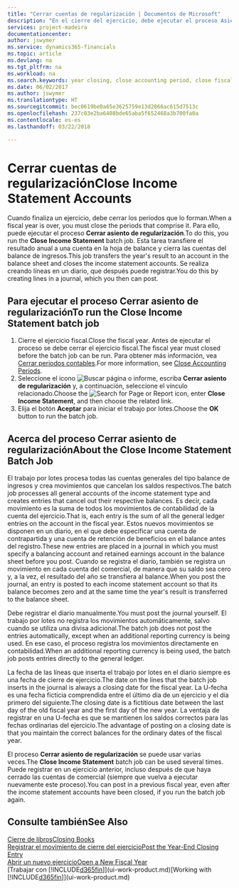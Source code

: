 ```yaml
---
title: "Cerrar cuentas de regularización | Documentos de Microsoft"
description: "En el cierre del ejercicio, debe ejecutar el proceso Asiento regularización para cerrar los periodos contables que componen el ejercicio fiscal."
services: project-madeira
documentationcenter: 
author: jswymer
ms.service: dynamics365-financials
ms.topic: article
ms.devlang: na
ms.tgt_pltfrm: na
ms.workload: na
ms.search.keywords: year closing, close accounting period, close fiscal year, bank account detailed trial balance
ms.date: 06/02/2017
ms.author: jswymer
ms.translationtype: HT
ms.sourcegitcommit: bec0619be0a65e3625759e13d2866ac615d7513c
ms.openlocfilehash: 237c03e2ba6408bde65aba5f652468a3b700fa0a
ms.contentlocale: es-es
ms.lasthandoff: 03/22/2018

---
```

# <a name="close-income-statement-accounts"></a><span data-ttu-id="630f8-103">Cerrar cuentas de regularización</span><span class="sxs-lookup"><span data-stu-id="630f8-103">Close Income Statement Accounts</span></span>
<span data-ttu-id="630f8-104">Cuando finaliza un ejercicio, debe cerrar los periodos que lo forman.</span><span class="sxs-lookup"><span data-stu-id="630f8-104">When a fiscal year is over, you must close the periods that comprise it.</span></span> <span data-ttu-id="630f8-105">Para ello, puede ejecutar el proceso **Cerrar asiento de regularización**.</span><span class="sxs-lookup"><span data-stu-id="630f8-105">To do this, you run the **Close Income Statement** batch job.</span></span> <span data-ttu-id="630f8-106">Esta tarea transfiere el resultado anual a una cuenta en la hoja de balance y cierra las cuentas del balance de ingresos.</span><span class="sxs-lookup"><span data-stu-id="630f8-106">This job transfers the year's result to an account in the balance sheet and closes the income statement accounts.</span></span> <span data-ttu-id="630f8-107">Se realiza creando líneas en un diario, que después puede registrar.</span><span class="sxs-lookup"><span data-stu-id="630f8-107">You do this by creating lines in a journal, which you then can post.</span></span>

## <a name="to-run-the-close-income-statement-batch-job"></a><span data-ttu-id="630f8-108">Para ejecutar el proceso Cerrar asiento de regularización</span><span class="sxs-lookup"><span data-stu-id="630f8-108">To run the Close Income Statement batch job</span></span>
1. <span data-ttu-id="630f8-109">Cierre el ejercicio fiscal.</span><span class="sxs-lookup"><span data-stu-id="630f8-109">Close the fiscal year.</span></span> <span data-ttu-id="630f8-110">Antes de ejecutar el proceso se debe cerrar el ejercicio fiscal.</span><span class="sxs-lookup"><span data-stu-id="630f8-110">The fiscal year must closed before the batch job can be run.</span></span> <span data-ttu-id="630f8-111">Para obtener más información, vea [Cerrar periodos contables](year-close-account-periods.md).</span><span class="sxs-lookup"><span data-stu-id="630f8-111">For more information, see [Close Accounting Periods](year-close-account-periods.md).</span></span>
2. <span data-ttu-id="630f8-112">Seleccione el icono ![Buscar página o informe](media/ui-search/search_small.png "icono Buscar página o informe"), escriba **Cerrar asiento de regularización** y, a continuación, seleccione el vínculo relacionado.</span><span class="sxs-lookup"><span data-stu-id="630f8-112">Choose the ![Search for Page or Report](media/ui-search/search_small.png "Search for Page or Report icon") icon, enter **Close Income Statement**, and then choose the related link.</span></span>
3. <span data-ttu-id="630f8-113">Elija el botón **Aceptar** para iniciar el trabajo por lotes.</span><span class="sxs-lookup"><span data-stu-id="630f8-113">Choose the **OK** button to run the batch job.</span></span>

## <a name="about-the-close-income-statement-batch-job"></a><span data-ttu-id="630f8-114">Acerca del proceso Cerrar asiento de regularización</span><span class="sxs-lookup"><span data-stu-id="630f8-114">About the Close Income Statement Batch Job</span></span>
<span data-ttu-id="630f8-115">El trabajo por lotes procesa todas las cuentas generales del tipo balance de ingresos y crea movimientos que cancelan los saldos respectivos.</span><span class="sxs-lookup"><span data-stu-id="630f8-115">The batch job processes all general accounts of the income statement type and creates entries that cancel out their respective balances.</span></span> <span data-ttu-id="630f8-116">Es decir, cada movimiento es la suma de todos los movimientos de contabilidad de la cuenta del ejercicio.</span><span class="sxs-lookup"><span data-stu-id="630f8-116">That is, each entry is the sum of all the general ledger entries on the account in the fiscal year.</span></span> <span data-ttu-id="630f8-117">Estos nuevos movimientos se disponen en un diario, en el que debe especificar una cuenta de contrapartida y una cuenta de retención de beneficios en el balance antes del registro.</span><span class="sxs-lookup"><span data-stu-id="630f8-117">These new entries are placed in a journal in which you must specify a balancing account and retained earnings account in the balance sheet before you post.</span></span> <span data-ttu-id="630f8-118">Cuando se registra el diario, también se registra un movimiento en cada cuenta del comercial, de manera que su saldo sea cero y, a la vez, el resultado del año se transfiera al balance.</span><span class="sxs-lookup"><span data-stu-id="630f8-118">When you post the journal, an entry is posted to each income statement account so that its balance becomes zero and at the same time the year's result is transferred to the balance sheet.</span></span>

<span data-ttu-id="630f8-119">Debe registrar el diario manualmente.</span><span class="sxs-lookup"><span data-stu-id="630f8-119">You must post the journal yourself.</span></span> <span data-ttu-id="630f8-120">El trabajo por lotes no registra los movimientos automáticamente, salvo cuando se utiliza una divisa adicional.</span><span class="sxs-lookup"><span data-stu-id="630f8-120">The batch job does not post the entries automatically, except when an additional reporting currency is being used.</span></span> <span data-ttu-id="630f8-121">En ese caso, el proceso registra los movimientos directamente en contabilidad.</span><span class="sxs-lookup"><span data-stu-id="630f8-121">When an additional reporting currency is being used, the batch job posts entries directly to the general ledger.</span></span>

<span data-ttu-id="630f8-122">La fecha de las líneas que inserta el trabajo por lotes en el diario siempre es una fecha de cierre de ejercicio.</span><span class="sxs-lookup"><span data-stu-id="630f8-122">The date on the lines that the batch job inserts in the journal is always a closing date for the fiscal year.</span></span> <span data-ttu-id="630f8-123">La U-fecha es una fecha ficticia comprendida entre el último día de un ejercicio y el día primero del siguiente.</span><span class="sxs-lookup"><span data-stu-id="630f8-123">The closing date is a fictitious date between the last day of the old fiscal year and the first day of the new year.</span></span> <span data-ttu-id="630f8-124">La ventaja de registrar en una U-fecha es que se mantienen los saldos correctos para las fechas ordinarias del ejercicio.</span><span class="sxs-lookup"><span data-stu-id="630f8-124">The advantage of posting on a closing date is that you maintain the correct balances for the ordinary dates of the fiscal year.</span></span>

<span data-ttu-id="630f8-125">El proceso **Cerrar asiento de regularización** se puede usar varias veces.</span><span class="sxs-lookup"><span data-stu-id="630f8-125">The **Close Income Statement** batch job can be used several times.</span></span> <span data-ttu-id="630f8-126">Puede registrar en un ejercicio anterior, incluso después de que haya cerrado las cuentas de comercial (siempre que vuelva a ejecutar nuevamente este proceso).</span><span class="sxs-lookup"><span data-stu-id="630f8-126">You can post in a previous fiscal year, even after the income statement accounts have been closed, if you run the batch job again.</span></span>

## <a name="see-also"></a><span data-ttu-id="630f8-127">Consulte también</span><span class="sxs-lookup"><span data-stu-id="630f8-127">See Also</span></span>
[<span data-ttu-id="630f8-128">Cierre de libros</span><span class="sxs-lookup"><span data-stu-id="630f8-128">Closing Books</span></span>](year-close-books.md)  
[<span data-ttu-id="630f8-129">Registrar el movimiento de cierre del ejercicio</span><span class="sxs-lookup"><span data-stu-id="630f8-129">Post the Year-End Closing Entry</span></span>](year-how-post-year-end-close-entry.md)  
[<span data-ttu-id="630f8-130">Abrir un nuevo ejercicio</span><span class="sxs-lookup"><span data-stu-id="630f8-130">Open a New Fiscal Year</span></span>](finance-how-open-new-fiscal-year.md)  
<span data-ttu-id="630f8-131">[Trabajar con [!INCLUDE[d365fin](includes/d365fin_md.md)]](ui-work-product.md)</span><span class="sxs-lookup"><span data-stu-id="630f8-131">[Working with [!INCLUDE[d365fin](includes/d365fin_md.md)]](ui-work-product.md)</span></span>

